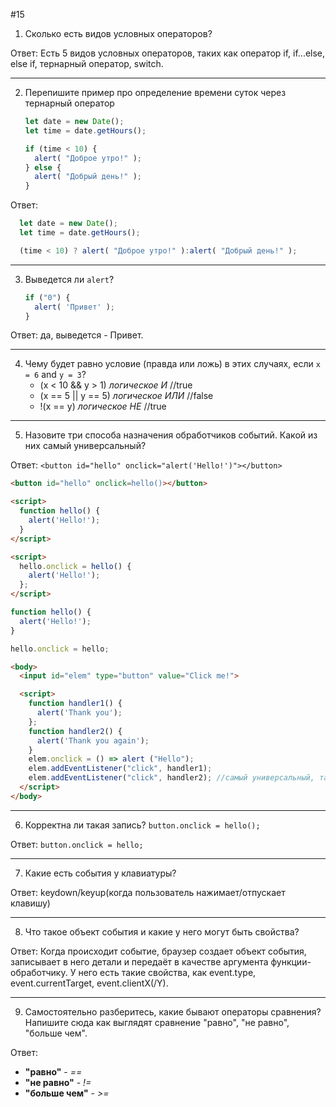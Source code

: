 #15
1. Сколько есть видов условных операторов?

Ответ: Есть 5 видов условных операторов, таких как оператор if, if...else, else if, тернарный оператор, switch. 
***
2. Перепишите пример про определение времени суток через тернарный оператор
    
    ```jsx
    let date = new Date();
    let time = date.getHours();
    
    if (time < 10) {
      alert( "Доброе утро!" );
    } else {
      alert( "Добрый день!" );
    }
    ```
Ответ: 
  ```js
    let date = new Date();
    let time = date.getHours();

    (time < 10) ? alert( "Доброе утро!" ):alert( "Добрый день!" );
  ```
***
3. Выведется ли `alert`?
    
    ```jsx
    if ("0") {
      alert( 'Привет' );
    }
    ```
Ответ: да, выведется - Привет.
***
4. Чему будет равно условие (правда или ложь) в этих случаях, если `x = 6` and `y = 3`?
    - (x < 10 && y > 1) *логическое И* //true
    - (x == 5 || y == 5) *логическое ИЛИ* //false
    - !(x == y) *логическое НЕ* //true
***
5. Назовите три способа назначения обработчиков событий. Какой из них самый универсальный?

Ответ: `<button id="hello" onclick="alert('Hello!')"></button>`
```html
<button id="hello" onclick=hello()></button>

<script>
  function hello() {
    alert('Hello!'); 
  }
</script>
```
```html 
<script>
  hello.onclick = hello() {
    alert('Hello!');
  };
</script>
```
```js
function hello() {
  alert('Hello!');
}

hello.onclick = hello;
```

```html
<body>
  <input id="elem" type="button" value="Click me!">

  <script>
    function handler1() {
      alert('Thank you');
    };
    function handler2() {
      alert('Thank you again');
    }
    elem.onclick = () => alert ("Hello");
    elem.addEventListener("click", handler1);
    elem.addEventListener("click", handler2); //самый универсальный, так как есть события, которые можно назначить только через addEventListener
  </script> 
</body>
```
***
6. Корректна ли такая запись? `button.onclick = hello();`

Ответ: `button.onclick = hello;`
***
7. Какие есть события у клавиатуры?

Ответ: keydown/keyup(когда пользователь нажимает/отпускает клавишу)
***
8. Что такое объект события и какие у него могут быть свойства?

Ответ: Когда происходит событие, браузер создает объект события, записывает в него детали и передаёт в качестве аргумента функции-обработчику. У него есть такие свойства, как event.type, event.currentTarget, event.clientX(/Y).
***
9. Самостоятельно разберитесь, какие бывают операторы сравнения? Напишите сюда как выглядят сравнение "равно", "не равно", "больше чем".

Ответ:
* <b>"равно"</b> - <i>==</i>
* <b>"не равно"</b> - <i>!=</i>
* <b>"больше чем"</b> - <i>>=</i>